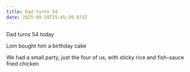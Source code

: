 ```yaml
---
title: Dad turns 54
date: 2025-09-29T15:45:39.973Z
---
```


Dad turns 54 today

Lom bought him a birthday cake

We had a small party, just the four of us, with sticky rice and fish-sauce fried chicken
